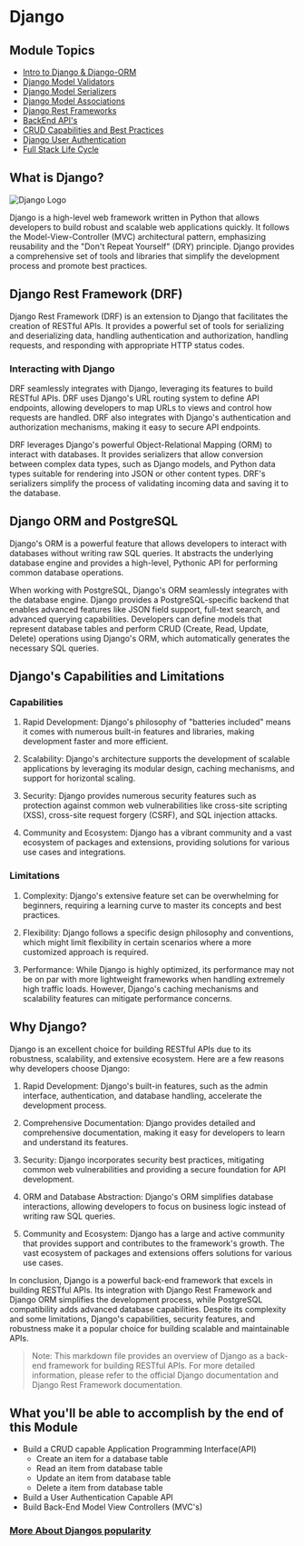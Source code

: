 # Django

## Module Topics

- [Intro to Django & Django-ORM](./Day1/part-I/Intro-Django-ORM/README.md)
- [Django Model Validators](./Day2/part-I/Intro-Validators-and-Tests/README.md)
- [Django Model Serializers](./Day2/part-II/Intro-to-Serializers/README.md)
- [Django Model Associations](./Day3/part-I/Intro-to-Django-Associations/README.md)
- [Django Rest Frameworks](./Day4/part-I/Django-Rest-Frameworks-API-Views/README.md)
- [BackEnd API's](./Day5/Back-End-APIs/README.md)
- [CRUD Capabilities and Best Practices](./Day6/part-I/Intro-to-CRUD/README.MD)
- [Django User Authentication](./Day7/Django-Auth/README.md)
- [Full Stack Life Cycle](./Day8/README.md)

## What is Django?

![Django Logo](https://www.djangoproject.com/m/img/logos/django-logo-positive.png)

Django is a high-level web framework written in Python that allows developers to build robust and scalable web applications quickly. It follows the Model-View-Controller (MVC) architectural pattern, emphasizing reusability and the "Don't Repeat Yourself" (DRY) principle. Django provides a comprehensive set of tools and libraries that simplify the development process and promote best practices.

## Django Rest Framework (DRF)

Django Rest Framework (DRF) is an extension to Django that facilitates the creation of RESTful APIs. It provides a powerful set of tools for serializing and deserializing data, handling authentication and authorization, handling requests, and responding with appropriate HTTP status codes.

### Interacting with Django

DRF seamlessly integrates with Django, leveraging its features to build RESTful APIs. DRF uses Django's URL routing system to define API endpoints, allowing developers to map URLs to views and control how requests are handled. DRF also integrates with Django's authentication and authorization mechanisms, making it easy to secure API endpoints.

DRF leverages Django's powerful Object-Relational Mapping (ORM) to interact with databases. It provides serializers that allow conversion between complex data types, such as Django models, and Python data types suitable for rendering into JSON or other content types. DRF's serializers simplify the process of validating incoming data and saving it to the database.

## Django ORM and PostgreSQL

Django's ORM is a powerful feature that allows developers to interact with databases without writing raw SQL queries. It abstracts the underlying database engine and provides a high-level, Pythonic API for performing common database operations.

When working with PostgreSQL, Django's ORM seamlessly integrates with the database engine. Django provides a PostgreSQL-specific backend that enables advanced features like JSON field support, full-text search, and advanced querying capabilities. Developers can define models that represent database tables and perform CRUD (Create, Read, Update, Delete) operations using Django's ORM, which automatically generates the necessary SQL queries.

## Django's Capabilities and Limitations

### Capabilities

1. Rapid Development: Django's philosophy of "batteries included" means it comes with numerous built-in features and libraries, making development faster and more efficient.

2. Scalability: Django's architecture supports the development of scalable applications by leveraging its modular design, caching mechanisms, and support for horizontal scaling.

3. Security: Django provides numerous security features such as protection against common web vulnerabilities like cross-site scripting (XSS), cross-site request forgery (CSRF), and SQL injection attacks.

4. Community and Ecosystem: Django has a vibrant community and a vast ecosystem of packages and extensions, providing solutions for various use cases and integrations.

### Limitations

1. Complexity: Django's extensive feature set can be overwhelming for beginners, requiring a learning curve to master its concepts and best practices.

2. Flexibility: Django follows a specific design philosophy and conventions, which might limit flexibility in certain scenarios where a more customized approach is required.

3. Performance: While Django is highly optimized, its performance may not be on par with more lightweight frameworks when handling extremely high traffic loads. However, Django's caching mechanisms and scalability features can mitigate performance concerns.

## Why Django?

Django is an excellent choice for building RESTful APIs due to its robustness, scalability, and extensive ecosystem. Here are a few reasons why developers choose Django:

1. Rapid Development: Django's built-in features, such as the admin interface, authentication, and database handling, accelerate the development process.

2. Comprehensive Documentation: Django provides detailed and comprehensive documentation, making it easy for developers to learn and understand its features.

3. Security: Django incorporates security best practices, mitigating common web vulnerabilities and providing a secure foundation for API development.

4. ORM and Database Abstraction: Django's ORM simplifies database interactions, allowing developers to focus on business logic instead of writing raw SQL queries.

5. Community and Ecosystem: Django has a large and active community that provides support and contributes to the framework's growth. The vast ecosystem of packages and extensions offers solutions for various use cases.

In conclusion, Django is a powerful back-end framework that excels in building RESTful APIs. Its integration with Django Rest Framework and Django ORM simplifies the development process, while PostgreSQL compatibility adds advanced database capabilities. Despite its complexity and some limitations, Django's capabilities, security features, and robustness make it a popular choice for building scalable and maintainable APIs.

> Note: This markdown file provides an overview of Django as a back-end framework for building RESTful APIs. For more detailed information, please refer to the official Django documentation and Django Rest Framework documentation.

## What you'll be able to accomplish by the end of this Module

- Build a CRUD capable Application Programming Interface(API)
  - Create an item for a database table
  - Read an item from database table
  - Update an item from database table
  - Delete a item from database table
- Build a User Authentication Capable API
- Build Back-End Model View Controllers (MVC's)

### [**More About Djangos popularity**](https://lp.jetbrains.com/django-developer-survey-2021-486/)
